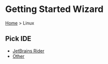 # Getting Started Wizard

[Home](/docs/wiz/readme.md) > Linux

## Pick IDE
 * [JetBrains Rider](Linux_Rider.md)
 * [Other](Linux_Other.md)
